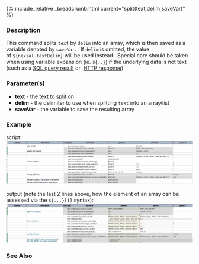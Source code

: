 {% include_relative _breadcrumb.html current="split(text,delim,saveVar)" %}


### Description
This command splits `text` by `delim` into an array, which is then saved as a variable denoted by `saveVar`.  
If `delim` is omitted, the value of `${nexial.textDelim}` will be used instead.  Special care should be taken when 
using variable expansion (ie. `${..}`) if the underlying data is not text (such as a [SQL query result](../rdbms) or 
[HTTP response](../ws))


### Parameter(s)
- **text** \- the text to split on
- **delim** \- the delimiter to use when splitting `text` into an array/list
- **saveVar** \- the variable to save the resulting array


### Example
script:<br/>
![script](image/split_01.png)

output (note the last 2 lines above, how the element of an array can be assessed via the `${...}[i]` syntax):
![output](image/split_02.png)


### See Also

